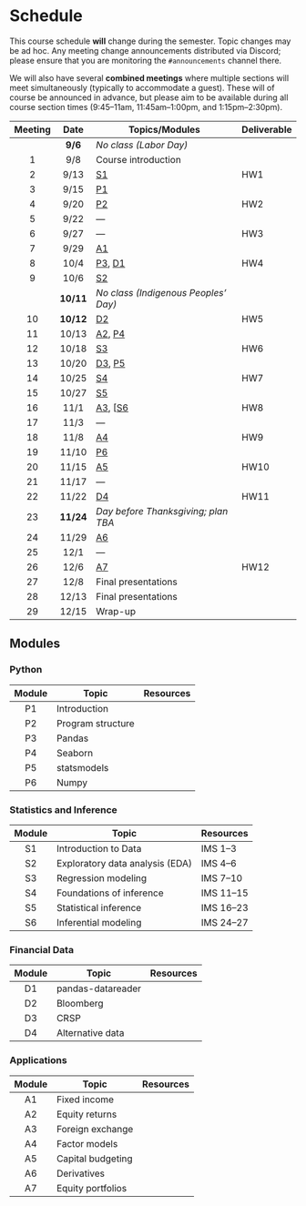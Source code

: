 # Schedule

This course schedule **will** change during the semester. Topic changes may be ad hoc. Any meeting change announcements distributed via Discord; please ensure that you are monitoring the `#announcements` channel there.

We will also have several **combined meetings** where multiple sections will meet simultaneously (typically to accommodate a guest). These will of course be announced in advance, but please aim to be available during all course section times (9:45–11am, 11:45am–1:00pm, and 1:15pm–2:30pm).


| Meeting | Date   | Topics/Modules                         | Deliverable   |
| :--: | :-------: | -------------------------------------- | -----------   |
|      | **9/6**   |  *No class (Labor Day)*                |               |
|   1  |   9/8     |   Course introduction                  |               |
|   2  |   9/13    |   [S1](#statistics-and-inference)      |  HW1          |
|   3  |   9/15    |   [P1](#python)                        |               |
|   4  |   9/20    |   [P2](#python)                        |  HW2          |
|   5  |   9/22    |   —                                    |               |
|   6  |   9/27    |   —                                    |  HW3          |
|   7  |   9/29    |   [A1](#applications)                  |               |
|   8  |   10/4    |   [P3](#python), [D1](#financial-data) |  HW4          |
|   9  |   10/6    |   [S2](#statistics-and-inference)      |               |
|      | **10/11** |  *No class (Indigenous Peoples’ Day)*  |               |
|  10  | **10/12** |   [D2](#financial-data)                |  HW5          |
|  11  |   10/13   |   [A2](#applications), [P4](#python)   |               |
|  12  |   10/18   |   [S3](#statistics-and-inference)      |  HW6          |
|  13  |   10/20   |   [D3](#financial-data), [P5](#python) |               |
|  14  |   10/25   |   [S4](#statistics-and-inference)      |  HW7          |
|  15  |   10/27   |   [S5](#statistics-and-inference)      |               |
|  16  |   11/1    |   [A3](#applications), [[S6](#statistics-and-inference)    |  HW8          |
|  17  |   11/3    |   —                                    |               |
|  18  |   11/8    |   [A4](#applications)                  |  HW9          |
|  19  |   11/10   |   [P6](#python)                        |               |
|  20  |   11/15   |   [A5](#applications)                  |  HW10         |
|  21  |   11/17   |   —                                    |               |
|  22  |   11/22   |   [D4](#financial-data)                |  HW11         |
|  23  | **11/24** |  *Day before Thanksgiving; plan TBA*   |               |
|  24  |   11/29   |   [A6](#applications)                  |               |
|  25  |   12/1    |   —                                    |               |
|  26  |   12/6    |   [A7](#applications)                  |  HW12         |
|  27  |   12/8    |   Final presentations                  |               |
|  28  |   12/13   |   Final presentations                  |               |
|  29  |   12/15   |   Wrap-up                              |               |

## Modules
### Python

| Module | Topic                                | Resources             |
| :----: | ------------------------------------ | --------------------- |
|   P1   |  Introduction                        |                       |
|   P2   |  Program structure                   |                       |
|   P3   |  Pandas                              |                       |
|   P4   |  Seaborn                             |                       |
|   P5   |  statsmodels                         |                       |
|   P6   |  Numpy                               |                       |

### Statistics and Inference

| Module | Topic                                | Resources             |
| :----: | ------------------------------------ | --------------------- |
|   S1   |  Introduction to Data                |  IMS 1–3              |
|   S2   |  Exploratory data analysis (EDA)     |  IMS 4–6              |
|   S3   |  Regression modeling                 |  IMS 7–10             |
|   S4   |  Foundations of inference            |  IMS 11–15            |
|   S5   |  Statistical inference               |  IMS 16–23            |
|   S6   |  Inferential modeling                |  IMS 24–27            |

### Financial Data

| Module | Topic                                | Resources             |
| :----: | ------------------------------------ | --------------------- |
|   D1   |  pandas-datareader                   |                       |
|   D2   |  Bloomberg                           |                       |
|   D3   |  CRSP                                |                       |
|   D4   |  Alternative data                    |                       |

### Applications

| Module | Topic                                | Resources             |
| :----: | ------------------------------------ | --------------------- |
|   A1   |  Fixed income                        |                       |
|   A2   |  Equity returns                      |                       |
|   A3   |  Foreign exchange                    |                       |
|   A4   |  Factor models                       |                       |
|   A5   |  Capital budgeting                   |                       |
|   A6   |  Derivatives                         |                       |
|   A7   |  Equity portfolios                   |                       |